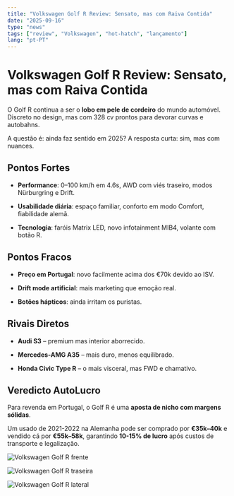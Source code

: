```yaml
---
title: "Volkswagen Golf R Review: Sensato, mas com Raiva Contida"
date: "2025-09-16"
type: "news"
tags: ["review", "Volkswagen", "hot-hatch", "lançamento"]
lang: "pt-PT"
---
```

 
# Volkswagen Golf R Review: Sensato, mas com Raiva Contida

O Golf R continua a ser o **lobo em pele de cordeiro** do mundo automóvel. Discreto no design, mas com 328 cv prontos para devorar curvas e autobahns.

A questão é: ainda faz sentido em 2025? A resposta curta: sim, mas com nuances.

## Pontos Fortes

- **Performance**: 0–100 km/h em 4.6s, AWD com viés traseiro, modos Nürburgring e Drift.

- **Usabilidade diária**: espaço familiar, conforto em modo Comfort, fiabilidade alemã.

- **Tecnologia**: faróis Matrix LED, novo infotainment MIB4, volante com botão R.

## Pontos Fracos

- **Preço em Portugal**: novo facilmente acima dos €70k devido ao ISV.

- **Drift mode artificial**: mais marketing que emoção real.

- **Botões hápticos**: ainda irritam os puristas.

## Rivais Diretos

- **Audi S3** – premium mas interior aborrecido.

- **Mercedes-AMG A35** – mais duro, menos equilibrado.

- **Honda Civic Type R** – o mais visceral, mas FWD e chamativo.

## Veredicto AutoLucro

Para revenda em Portugal, o Golf R é uma **aposta de nicho com margens sólidas**.

Um usado de 2021-2022 na Alemanha pode ser comprado por **€35k–40k** e vendido cá por **€55k–58k**, garantindo **10-15% de lucro** após custos de transporte e legalização.

![Volkswagen Golf R frente](https://car-images.bauersecure.com/wp-images/13082/golfr2024_61.jpg)

![Volkswagen Golf R traseira](https://car-images.bauersecure.com/wp-images/13082/golfr2024_62.jpg)

![Volkswagen Golf R lateral](https://car-images.bauersecure.com/wp-images/13082/golfr2024_57.jpg)